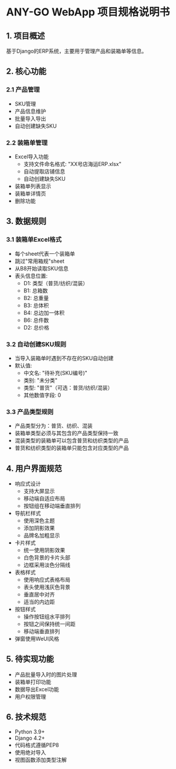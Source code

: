 # ANY-GO WebApp 项目规格说明书

## 1. 项目概述
基于Django的ERP系统，主要用于管理产品和装箱单等信息。

## 2. 核心功能

### 2.1 产品管理
- SKU管理
- 产品信息维护
- 批量导入导出
- 自动创建缺失SKU

### 2.2 装箱单管理
- Excel导入功能
  - 支持文件命名格式: "XX号店海运ERP.xlsx"
  - 自动提取店铺信息
  - 自动创建缺失SKU
- 装箱单列表显示
- 装箱单详情页
- 删除功能

## 3. 数据规则

### 3.1 装箱单Excel格式
- 每个sheet代表一个装箱单
- 跳过"常用箱规"sheet
- 从B8开始读取SKU信息
- 表头信息位置:
  - D1: 类型（普货/纺织/混装）
  - B1: 总箱数
  - B2: 总重量
  - B3: 总体积
  - B4: 总边加一体积
  - B6: 总件数
  - D2: 总价格

### 3.2 自动创建SKU规则
- 当导入装箱单时遇到不存在的SKU自动创建
- 默认值:
  - 中文名: "待补充(SKU编号)"
  - 类别: "未分类"
  - 类型: "普货"（可选：普货/纺织/混装）
  - 其他数值字段: 0

### 3.3 产品类型规则
- 产品类型分为：普货、纺织、混装
- 装箱单类型必须与其包含的产品类型保持一致
- 混装类型的装箱单可以包含普货和纺织类型的产品
- 普货和纺织类型的装箱单只能包含对应类型的产品

## 4. 用户界面规范
- 响应式设计
  - 支持大屏显示
  - 移动端自适应布局
  - 按钮组在移动端垂直排列
- 导航栏样式
  - 使用深色主题
  - 添加阴影效果
  - 品牌名加粗显示
- 卡片样式
  - 统一使用阴影效果
  - 白色背景的卡片头部
  - 边框采用淡色分隔线
- 表格样式
  - 使用响应式表格布局
  - 表头使用浅灰色背景
  - 垂直居中对齐
  - 适当的内边距
- 按钮样式
  - 操作按钮组水平排列
  - 按钮之间保持统一间距
  - 移动端垂直排列
- 弹窗使用WeUI风格

## 5. 待实现功能
- 产品批量导入时的图片处理
- 装箱单打印功能
- 数据导出Excel功能
- 用户权限管理

## 6. 技术规范
- Python 3.9+
- Django 4.2+
- 代码格式遵循PEP8
- 使用绝对导入
- 视图函数添加类型注解